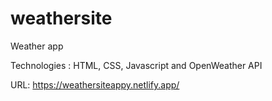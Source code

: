 # weathersite
Weather app

Technologies : HTML, CSS, Javascript and OpenWeather API

URL: https://weathersiteappy.netlify.app/
